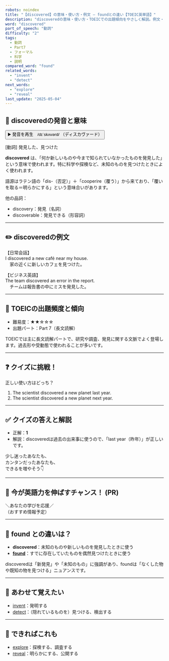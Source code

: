 ```yaml
---
robots: noindex
title: "【discovered】の意味・使い方・例文 ― foundとの違い【TOEIC英単語】"
description: "discoveredの意味・使い方・TOEICでの出題傾向をやさしく解説。例文・クイズ付きでfoundとの違いもわかりやすく学べます。"
word: "discovered"
part_of_speech: "動詞"
difficulty: "2"
tags:
  - 動詞
  - Part7
  - フォーマル
  - 科学
  - 説明
compared_word: "found"
related_words:
  - "invent"
  - "detect"
next_words:
  - "explore"
  - "reveal"
last_update: "2025-05-04"
---
```


## 🔰 discoveredの発音と意味

<button class="play-audio" onclick="playTTS('discovered')">
  <span class="play-audio-main">
    ▶️ 発音を再生　/dɪˈskʌvərd/
  </span>
  <span class="play-audio-sub">
    （ディスカヴァード）
  </span>
</button>

[動詞] 発見した、見つけた

**discovered** は、「何か新しいものや今まで知られていなかったものを発見した」という意味で使われます。特に科学や探検など、未知のものを見つけたときによく使われます。

語源はラテン語の「dis-（否定）」＋「cooperire（覆う）」から来ており、「覆いを取る＝明らかにする」という意味合いがあります。

他の品詞：  
- discovery：発見（名詞）
- discoverable：発見できる（形容詞）

---

## ✏️ discoveredの例文

【日常会話】  
I discovered a new café near my house.  
　家の近くに新しいカフェを見つけた。

【ビジネス英語】  
The team discovered an error in the report.  
　チームは報告書の中にミスを発見した。

---

## 🎯 TOEICの出題頻度と傾向

- 難易度：★★☆☆☆
- 出題パート：Part 7（長文読解）

TOEICでは主に長文読解パートで、研究や調査、発見に関する文脈でよく登場します。過去形や受動態で使われることが多いです。

---

## ❓ クイズに挑戦！

正しい使い方はどっち？

1. The scientist discovered a new planet last year.  
2. The scientist discovered a new planet next year.

---

## ✅ クイズの答えと解説

- 正解：**1**
- 解説：discoveredは過去の出来事に使うので、「last year（昨年）」が正しいです。

少し迷ったあなたも、  
カンタンだったあなたも、  
できるを増やそう👇️

---

## 🚀 今が英語力を伸ばすチャンス！ (PR)

<div class="info-center">
＼あなたの学びを応援／<br>  
（おすすめ情報予定）
</div>

---

## 🤔  found との違いは？

- **discovered**：未知のものや新しいものを発見したときに使う
- **[found](/found)**：すでに存在していたものを偶然見つけたときに使う

discoveredは「新発見」や「未知のもの」に強調があり、foundは「なくした物や既知の物を見つける」ニュアンスです。

---

## 🧩 あわせて覚えたい

- [invent](/invent)：発明する
- [detect](/detect)：（隠れているものを）見つける、検出する

---

## 📖 できればこれも

- [explore](/explore)：探検する、調査する
- [reveal](/reveal)：明らかにする、公開する

<!-- cvid: aid24_bid37 -->
